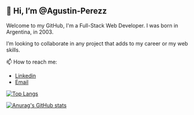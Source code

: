 ## 👋 Hi, I’m @Agustin-Perezz

Welcome to my GitHub, I'm a Full-Stack Web Developer. I was born in Argentina, in 2003.

I’m looking to collaborate in any project that adds to my career or my web skills.

📫 How to reach me:
- [Linkedin](https://www.linkedin.com/in/agustinperezdev/)
- [Email](agustin.perez.dev@gmail.com)

[![Top Langs](https://github-readme-stats.vercel.app/api/top-langs/?username=Agustin-Perezz&layout=compact)](https://github.com/anuraghazra/github-readme-stats)

[![Anurag's GitHub stats](https://github-readme-stats.vercel.app/api?username=Agustin-Perezz)](https://github.com/anuraghazra/github-readme-stats)
